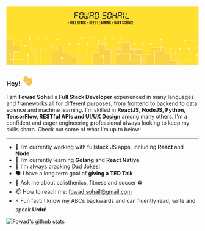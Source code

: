 ![Banner Image](https://github.com/fowad-sohail/fowad-sohail/blob/master/banner.png)

### Hey! <img src="https://raw.githubusercontent.com/fowad-sohail/fowad-sohail/master/wave.gif" width="30px">

I am **Fowad Sohail** a **Full Stack Developer** experienced in many languages and frameworks all for different purposes, from frontend to backend to data science and machine learning. I'm skilled in **ReactJS, NodeJS, Python, TensorFlow, RESTful APIs and UI/UX Design** among many others. I'm a confident and eager engineering professional always looking to keep my skills sharp. Check out some of what I'm up to below:

---

- 🔭 I’m currently working with fullstack JS apps, including **React** and **Node**
- 🌱 I’m currently learning **Golang** and **React Native**
- 🍳 I'm always cracking Dad Jokes!
- 🗣 I have a long term goal of **giving a TED Talk**
- 💬 Ask me about calisthenics, fitness and soccer ⚽
- 📫 How to reach me: fowad.sohail@gmail.com
- ⚡ Fun fact: I know my ABCs backwards and can fluently read, write and speak **Urdu**!

[![Fowad's github stats](https://github-readme-stats.vercel.app/api?username=fowad-sohail&show_icons=true&count_private=true&theme=gruvbox&hide=contribs,stars)](https://github.com/fowad-sohail/github-readme-stats)
